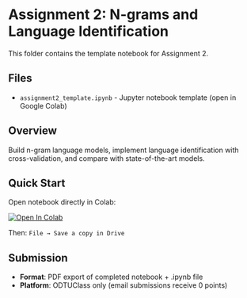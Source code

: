 # Assignment 2: N-grams and Language Identification

This folder contains the template notebook for Assignment 2.

## Files
- `assignment2_template.ipynb` - Jupyter notebook template (open in Google Colab)

## Overview
Build n-gram language models, implement language identification with cross-validation, and compare with state-of-the-art models.

## Quick Start
Open notebook directly in Colab:

[![Open In Colab](https://colab.research.google.com/assets/colab-badge.svg)](https://colab.research.google.com/github/[YOUR-USERNAME]/[YOUR-REPO-NAME]/blob/main/assignment2/assignment2_template.ipynb)

Then: `File → Save a copy in Drive`

## Submission
- **Format**: PDF export of completed notebook + .ipynb file
- **Platform**: ODTUClass only (email submissions receive 0 points)
